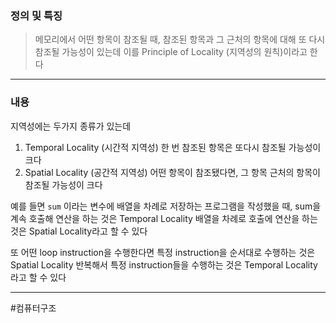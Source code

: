 ### 정의 및 특징
>메모리에서 어떤 항목이 참조될 때, 참조된 항목과 그 근처의 항목에 대해 또 다시 참조될 가능성이 있는데 이를 Principle of Locality (지역성의 원칙)이라고 한다
---
###  내용

지역성에는 두가지 종류가 있는데

1. Temporal Locality (시간적 지역성)
	  한 번 참조된 항목은 또다시 참조될 가능성이 크다
2. Spatial Locality (공간적 지역성)
	  어떤 항목이 참조됐다면, 그 항목 근처의 항목이 참조될 가능성이 크다

예를 들면 `sum` 이라는 변수에 배열을 차례로 저장하는 프로그램을 작성했을 때, 
sum을 계속 호출해 연산을 하는 것은 Temporal Locality
배열을 차례로 호출에 연산을 하는 것은 Spatial Locality라고 할 수 있다

또 어떤 loop instruction을 수행한다면
특정 instruction을 순서대로 수행하는 것은 Spatial Locality
반복해서 특정 instruction들을 수행하는 것은 Temporal Locality라고 할 수 있다

---
#컴퓨터구조 